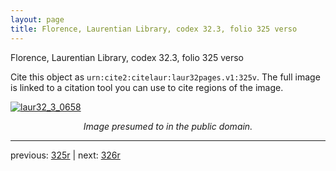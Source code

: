 ```yaml
---
layout: page
title: Florence, Laurentian Library, codex 32.3, folio 325 verso
---
```


Florence, Laurentian Library, codex 32.3, folio 325 verso

Cite this object as `urn:cite2:citelaur:laur32pages.v1:325v`.  The full image is linked to a citation tool you can use to cite regions of the image.

[![laur32_3_0658](http://www.homermultitext.org/iipsrv?IIIF=/project/homer/pyramidal/deepzoom/citelaur/laur32imgs/v1/laur32_3_0658.tif/full/800,/0/default.jpg)](http://www.homermultitext.org/ict2/?urn=urn:cite2:citelaur:laur32imgs.v1:laur32_3_0658) 

<p style="text-align: center; font-style: italic;">Image presumed to in the public domain.</p>

---

previous: [325r](../325r/) | next: [326r](../326r/)